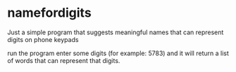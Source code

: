 # namefordigits
Just a simple program that suggests meaningful names that can represent digits on phone keypads

run the program enter some digits (for example: 5783) and it will return a list of words that can
represent that digits.
